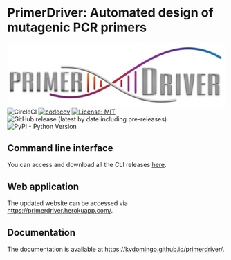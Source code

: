 # PrimerDriver: Automated design of mutagenic PCR primers
![PrimerDriver](https://raw.githubusercontent.com/kvdomingo/primerdriver/master/sdm/static/sdm/media/private/PrimerDriver_logo.png)
![CircleCI](https://img.shields.io/circleci/build/github/kvdomingo/primerdriver/develop?token=996fbbeb5eaed7872c43c263c528347c173014f9)
[![codecov](https://codecov.io/gh/kvdomingo/primerdriver/branch/master/graph/badge.svg)](https://codecov.io/gh/kvdomingo/primerdriver)
[![License: MIT](https://img.shields.io/badge/License-MIT-yellow.svg)](https://opensource.org/licenses/MIT?style=flat-square)
![GitHub release (latest by date including pre-releases)](https://img.shields.io/github/v/release/kvdomingo/primerdriver?include_prereleases)
![PyPI - Python Version](https://img.shields.io/pypi/pyversions/django)


## Command line interface
You can access and download all the CLI releases [here](https://github.com/kvdomingo/primerdriver/releases).

## Web application
The updated website can be accessed via https://primerdriver.herokuapp.com/.

## Documentation
The documentation is available at https://kvdomingo.github.io/primerdriver/.

